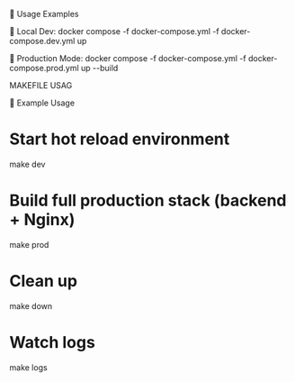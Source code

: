
🧪 Usage Examples

🔧 Local Dev:
docker compose -f docker-compose.yml -f docker-compose.dev.yml up

🚀 Production Mode:
docker compose -f docker-compose.yml -f docker-compose.prod.yml up --build

MAKEFILE USAG

🧪 Example Usage

# Start hot reload environment
make dev

# Build full production stack (backend + Nginx)
make prod

# Clean up
make down

# Watch logs
make logs